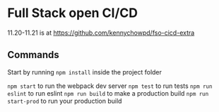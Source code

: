 # Full Stack open CI/CD

11.20-11.21 is at https://github.com/kennychowpd/fso-cicd-extra

## Commands

Start by running `npm install` inside the project folder

`npm start` to run the webpack dev server
`npm test` to run tests
`npm run eslint` to run eslint
`npm run build` to make a production build
`npm run start-prod` to run your production build
